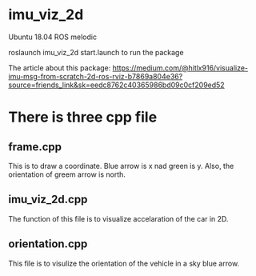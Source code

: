 # imu_viz_2d
Ubuntu 18.04
ROS melodic

roslaunch imu_viz_2d start.launch 
to run the package

The article about this package:
https://medium.com/@hitlx916/visualize-imu-msg-from-scratch-2d-ros-rviz-b7869a804e36?source=friends_link&sk=eedc8762c40365986bd09c0cf209ed52

# There is three cpp file 
## frame.cpp
This is to draw a coordinate. Blue arrow is x nad green is y.
Also, the orientation of greem arrow is north.

## imu_viz_2d.cpp
The function of this file is to visualize accelaration of the car in 2D.

## orientation.cpp
This file is to visulize the orientation of the vehicle in a sky blue arrow.
